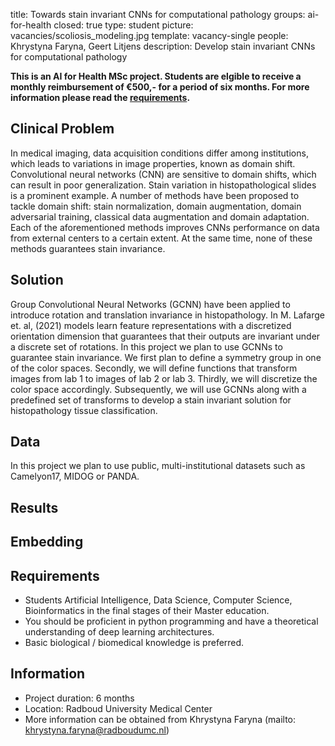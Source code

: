 title: Towards stain invariant CNNs for computational pathology
groups: ai-for-health
closed: true 
type: student 
picture: vacancies/scoliosis_modeling.jpg
template: vacancy-single
people: Khrystyna Faryna, Geert Litjens
description: Develop stain invariant CNNs for computational pathology

**This is an AI for Health MSc project. Students are
elgible to receive a monthly reimbursement of €500,- for
a period of six months. For more information please read the
[requirements](https://www.ai-for-health.nl/requirements/).** 

## Clinical Problem 
In medical imaging, data acquisition conditions differ among institutions, which leads to variations in image properties, known as  domain shift. Convolutional neural networks (CNN) are sensitive to domain shifts, which can result in poor generalization. Stain variation in histopathological slides is a prominent example.
A number of methods have been proposed to tackle domain shift: stain normalization, domain augmentation, domain adversarial training, classical data augmentation and domain adaptation. Each of the aforementioned methods improves CNNs performance on data from external centers to a certain extent. At the same time, none of these methods guarantees stain invariance.

## Solution 
Group Convolutional Neural Networks (GCNN) have been applied to introduce rotation and translation invariance in histopathology. In M. Lafarge et. al, (2021) models learn feature representations with a discretized orientation dimension that guarantees that their outputs are invariant under a discrete set of rotations. In this project we plan to use GCNNs to guarantee stain invariance. We first plan to define a symmetry group in one of the color spaces. Secondly, we will define functions that transform images from lab 1 to images of lab 2 or lab 3. Thirdly, we 
will discretize the color space accordingly. Subsequently, we will use GCNNs along with a predefined set of transforms to develop a stain invariant solution for histopathology tissue classification. 

## Data 
In this project we plan to use public, multi-institutional datasets such as Camelyon17, MIDOG or PANDA.

## Results

## Embedding 


## Requirements 
- Students Artificial Intelligence, Data Science, Computer Science, Bioinformatics in the final stages of their Master education. 
- You should be proficient in python programming and have a theoretical understanding of deep learning architectures. 
- Basic biological / biomedical knowledge is preferred.

## Information 
- Project duration: 6 months 
- Location: Radboud University Medical Center 
- More information can be obtained from Khrystyna Faryna (mailto: khrystyna.faryna@radboudumc.nl)
